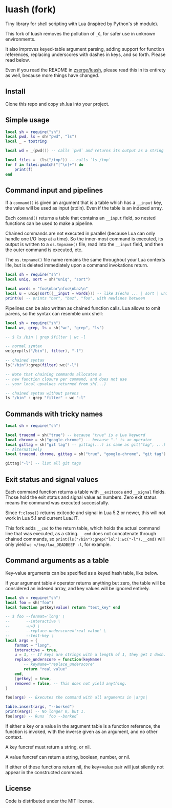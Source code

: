 # luash (fork)

Tiny library for shell scripting with Lua (inspired by Python's sh module).

This fork of luash removes the pollution of `_G`, for safer use in unknown environments.

It also improves keyed-table argument parsing, adding support for function references, replacing underscores with dashes in keys, and so forth. Please read below.

Even if you read the README in [zserge/luash](https://github.com/zserge/luash), please read this in its entirety as well, because more things have changed.

## Install

Clone this repo and copy sh.lua into your project.

## Simple usage

``` lua
local sh = require("sh")
local pwd, ls = sh("pwd", "ls")
local _ = tostring

local wd = _(pwd()) -- calls `pwd` and returns its output as a string

local files = _(ls("/tmp")) -- calls `ls /tmp`
for f in files:gmatch("[^\n]+") do
	print(f)
end
```

## Command input and pipelines

If a `command()` is given an argument that is a table which has a `__input` key, the value will be used as input (stdin). Even if the table is an indexed array.

Each `command()` returns a table that contains an `__input` field, so nested functions can be used to make a pipeline.

Chained commands are not executed in parallel (because Lua can only handle
one I/O loop at a time). So the inner-most command is executed, its output is
written to a `os.tmpname()` file, read into the `__input` field, and then the outer command is executed, etc.

The `os.tmpname()` file name remains the same throughout your Lua contexts life, but is deleted immediately upon a command invokations return.

``` lua
local sh = require("sh")
local uniq, sort = sh("uniq", "sort")

local words = "foo\nbar\nfoo\nbaz\n"
local u = uniq(sort({__input = words})) -- like $(echo ... | sort | uniq)
print(u) -- prints "bar", "baz", "foo", with newlines between
```

Pipelines can be also written as chained function calls. Lua allows to omit parens, so the syntax can resemble unix shell:

``` lua
local sh = require("sh")
local wc, grep, ls = sh("wc", "grep", "ls")

-- $ ls /bin | grep $filter | wc -l

-- normal syntax
wc(grep(ls("/bin"), filter), "-l")

-- chained syntax
ls("/bin"):grep(filter):wc("-l")

-- Note that chaining commands allocates a
-- new function closure per command, and does not use
-- your local upvalues returned from sh(...)

-- chained syntax without parens
ls "/bin" : grep "filter" : wc "-l"
```

## Commands with tricky names

``` lua
local sh = require("sh")

local truecmd = sh("true") -- because "true" is a Lua keyword
local chrome = sh("google-chrome") -- because "-" is an operator
local gittag = sh("git tag") -- gittag(...) is same as git("tag", ...)
-- Alternatively
local truecmd, chrome, gittag = sh("true", "google-chrome", "git tag")

gittag("-l") -- list all git tags

```

## Exit status and signal values

Each command function returns a table with `__exitcode` and `__signal` fields.
Those hold the exit status and signal value as numbers. Zero exit status means
the command was executed successfully.

Since `f:close()` returns exitcode and signal in Lua 5.2 or newer, this will
not work in Lua 5.1 and current LuaJIT.

This fork adds `__cmd` to the return table, which holds the actual command line that was executed, as a string. `__cmd` does not concatenate through chained commands, so `print(ls("/bin"):grep("lol"):wc("-l").__cmd)` will only yield `wc </tmp/lua_DEADBEEF -l`, for example.

## Command arguments as a table

Key-value arguments can be specified as a keyed hash table, like below.

If your argument table `#` operator returns anything but zero, the table will be considered an indexed array, and key values will be ignored entirely.

```lua
local sh = require("sh")
local foo = sh("foo")
local function getkey(value) return "test_key" end

-- $ foo --format='long' \
--       --interactive \
--       -u=3 \
--       --replace-underscore='real value' \
--       --test-key \
local args = {
	format = "long",
	interactive = true,
	u = 3, -- If keys are strings with a length of 1, they get 1 dash.
	replace_underscore = function(keyName)
		-- keyName="replace_underscore"
		return "real value"
	end,
	[getkey] = true,
	removed = false, -- This does not yield anything.
}

foo(args) -- Executes the command with all arguments in |args|

table.insert(args, "--borked")
print(#args) -- No longer 0, but 1.
foo(args) -- Runs `foo --borked`
```

If either a key or a value in the argument table is a function reference, the function is invoked, with the inverse given as an argument, and no other context.

A key funcref must return a string, or nil.

A value funcref can return a string, boolean, number, or nil.

If either of these functions return nil, the key=value pair will just silently not appear in the constructed command.

## License

Code is distributed under the MIT license.
